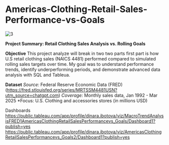 # Americas-Clothing-Retail-Sales-Performance-vs-Goals

![3](https://github.com/user-attachments/assets/a88db114-711e-4299-907f-b13f5312aedd)

**Project Summary: Retail Clothing Sales Analysis vs. Rolling Goals**

**Objective**
This project analyze will break in two two parts first part is how U.S retail clothing sales (NAICS 4481) performed compared to simulated rolling sales targets over time. My goal was to understand performance trends, identify underperforming periods, and demonstrate advanced data analysis with SQL and Tableua.

**Dataset**
*Source:* Federal Reserve Economic Data (FRED) (https://fred.stlouisfed.org/series/MRTSSM4481USN?utm_source=chatgpt.com)
*Coverage:* Monthly sales data, Jan 1992 - Mar 2025
*Focus: U.S. Clothing and accessories stores (in millions USD)


Dashboards
https://public.tableau.com/app/profile/dinara.ibotova/viz/MacroTrendAnalysisFRED1AmericasClothingRetailSalesPerformancevs_Goals/Dashboard1?publish=yes
https://public.tableau.com/app/profile/dinara.ibotova/viz/AmericasClothingRetailSalesPerformancevs_Goals2/Dashboard1?publish=yes
